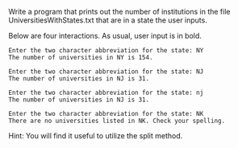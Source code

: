 Write a program that prints out the number of institutions in the file UniversitiesWithStates.txt that are in a state the user inputs.

Below are four interactions. As usual, user input is in bold.
```
Enter the two character abbreviation for the state: NY
The number of universities in NY is 154.

Enter the two character abbreviation for the state: NJ
The number of universities in NJ is 31.

Enter the two character abbreviation for the state: nj
The number of universities in NJ is 31.

Enter the two character abbreviation for the state: NK
There are no universities listed in NK. Check your spelling.
```
Hint: You will find it useful to utilize the split method.
